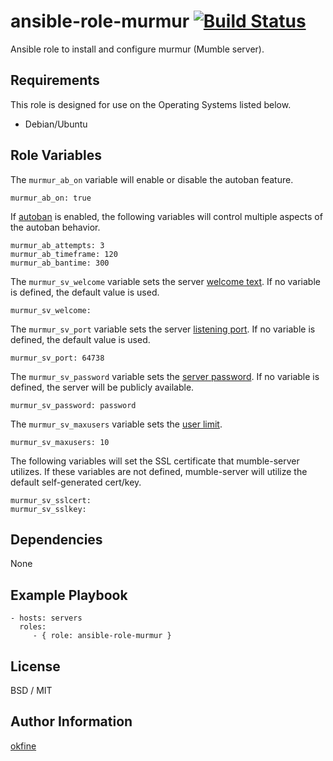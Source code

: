 ansible-role-murmur [![Build Status](https://travis-ci.org/okfine/ansible-role-murmur.svg?branch=master)](https://travis-ci.org/okfine/ansible-role-murmur)
=========

Ansible role to install and configure murmur (Mumble server).

Requirements
------------

This role is designed for use on the Operating Systems listed below.

* Debian/Ubuntu

Role Variables
--------------

The ```murmur_ab_on``` variable will enable or disable the autoban feature.

	murmur_ab_on: true

If [autoban](http://wiki.mumble.info/wiki/Murmur.ini#autobanAttempts.2C_autobanTimeframe_and_autobanTime) is enabled, the following variables will control multiple aspects of the autoban behavior.

	murmur_ab_attempts: 3
	murmur_ab_timeframe: 120
	murmur_ab_bantime: 300

The ```murmur_sv_welcome``` variable sets the server [welcome text](http://wiki.mumble.info/wiki/Murmur.ini#welcometext). If no variable is defined, the default value is used.

	murmur_sv_welcome:

The ```murmur_sv_port``` variable sets the server [listening port](http://wiki.mumble.info/wiki/Murmur.ini#port). If no variable is defined, the default value is used.

	murmur_sv_port: 64738


The ```murmur_sv_password``` variable sets the [server password](http://wiki.mumble.info/wiki/Murmur.ini#serverpassword). If no variable is defined, the server will be publicly available.

	murmur_sv_password: password


The ```murmur_sv_maxusers``` variable sets the [user limit](http://wiki.mumble.info/wiki/Murmur.ini#users).

	murmur_sv_maxusers: 10


The following variables will set the SSL certificate that mumble-server utilizes. If these variables are not defined, mumble-server will utilize the default self-generated cert/key.

	murmur_sv_sslcert:
	murmur_sv_sslkey:

Dependencies
------------

None

Example Playbook
----------------

    - hosts: servers
      roles:
         - { role: ansible-role-murmur }

License
-------

BSD / MIT

Author Information
------------------

[okfine](https://github.com/okfine)
